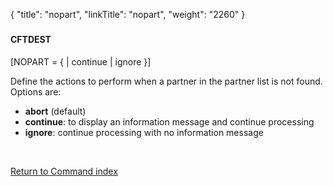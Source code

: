 {
    "title": "nopart",
    "linkTitle": "nopart",
    "weight": "2260"
}<span id="nopart"></span>

### 

#### CFTDEST

\[NOPART = {
| continue | ignore }\]

Define the actions to perform when a partner in the partner list is
not found. Options are:

-   **abort**
    (default)
-   <span style="font-weight: bold;">continue</span>:
    to display an information message and continue processing
-   <span style="font-weight: bold;">ignore</span>:
    continue processing with no information message

 

[Return to Command index](../../)
